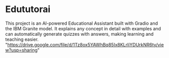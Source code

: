 # Edututorai
This project is an AI-powered Educational Assistant built with Gradio and the IBM Granite model. It explains any concept in detail with examples and can automatically generate quizzes with answers, making learning and teaching easier.
"https://drive.google.com/file/d/1Tz8ox5YAWhBq85Ix8KLrliYDUrkNR6ty/view?usp=sharing"

